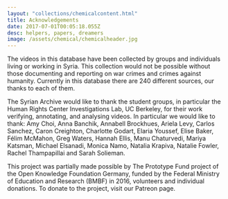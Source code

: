 ```yaml
---
layout: "collections/chemicalcontent.html"
title: Acknowledgements
date: 2017-07-01T00:05:18.055Z
desc: helpers, papers, dreamers
image: /assets/chemical/chemicalheader.jpg
---
```


The videos in this database have been collected by groups and individuals living or working in Syria. This collection would not be possible without those documenting and reporting on war crimes and crimes against humanity. Currently in this database there are 240 different sources, our thanks to each of them.  

The Syrian Archive would like to thank the student groups, in particular the Human Rights Center Investigations Lab, UC Berkeley, for their work verifying, annotating, and analysing videos. In particular we would like to thank: Amy Choi, Anna Banchik, Annabell Brockhues, Ariela Levy, Carlos Sanchez, Caron Creighton, Charlotte Godart,  Elaria Youssef, Elise Baker, Félim McMahon, Greg Waters, Hannah Ellis, Manu Chaturvedi, Mariya Katsman, Michael Elsanadi, Monica Namo, Natalia Krapiva, Natalie Fowler, Rachel Thampapillai and Sarah Solieman.

This project was partially made possible by The Prototype Fund project of the Open Knowledge Foundation Germany, funded by the Federal Ministry of Education and Research (BMBF) in 2016, volunteers and individual donations. To donate to the project, visit our Patreon page.
